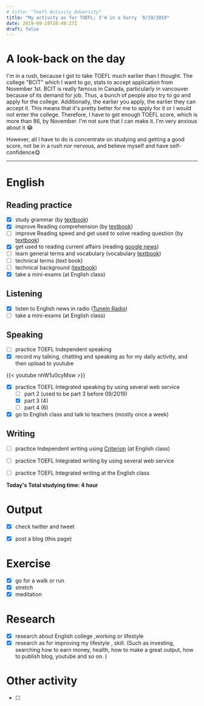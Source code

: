 ```yaml
---
# title: "Toefl Activity Adversity"
title: "My activity as for TOEFL; I'm in a hurry  9/19/2019"
date: 2019-09-19T10:49:27Z
draft: false
---
```


# A look-back on the day



I'm in a rush, because I got to take TOEFL much earlier than I thought. The college "BCIT" which I want to go, stats to accept application from November 1st. BCIT is really famous in Canada, particularly in vancouver because of its demand for job. Thus, a bunch of people also try to go and apply for the college. Additionally, the earlier you apply, the earlier they can accept it. This means that it's pretty better for me to apply for it or I would not enter the college. Therefore, I have to get enough TOEFL score, which is more than 86,  by November. I'm not sure that I can make it. I'm very anxious about it 😂 

However, all I have to do is concentrate on studying and getting a good score, not be in a rush nor nervous, and believe myself and have self-confidence😋











------



# English

## Reading practice

- [x] study grammar (by [textbook](https://www.amazon.co.jp/dp/4896808371/))
- [x] improve Reading  comprehension (by [textbook](https://www.amazon.co.jp/dp/4010323310/))
- [ ] improve Reading speed and get used to solve reading question (by [textbook](https://www.amazon.co.jp/dp/4862902014/))
- [x] get used to reading current affairs (reading [google news](https://news.google.com/))
- [ ] learn general terms and  vocabulary (vocabulary [textbook](https://www.amazon.co.jp/dp/4866390611))
- [ ] technical terms (text book)
- [ ] technical background ([textbook](https://www.amazon.co.jp/dp/B010F8HNT2/))
- [x] take a mini-exams (at English class)

## Listening

- [x] listen to English news in radio ([TuneIn Radio](https://tunein.com))
- [ ] take a mini-exams (at English class)

## Speaking

- [ ] practice TOEFL Independent speaking
- [x] record my talking, chatting and speaking as for my daily activity, and then upload to youtube

{{< youtube nhW1u0cyMsw >}}

- [x] practice TOEFL Integrated speaking  by using several web service
  - [ ] part 2 (used to be part 3 before 09/2019)
  - [x] part 3 (4)
  - [ ] part 4 (6)
- [x] go to English class and talk to teachers (mostly once a week)

## Writing

- [ ] practice Independent writing using [Criterion](https://criterion.ets.org/criterion/default.aspx) (at English class)
- [ ] practice TOEFL Integrated writing by using several web service
- [ ] practice TOEFL Integrated writing at the English class



**Today's Total studying time:   4   hour**



# Output

- [x] check twitter and tweet
- [x] post a blog (this page)



# Exercise

- [x] go for a walk or run
- [x] stretch
- [x] meditation

# Research

- [x] research about English college ,working or lifestyle
- [x] research as for improving my lifestyle , skill. (Such as investing, searching how to earn money, health, how to make a great output, how to publish blog, youtube and so on. )

# Other activity

- [ ] 

